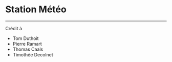 # Station Météo

------------------------------------



Crédit à 

- Tom Duthoit
- Pierre Ramart
- Thomas Caals
-  Timothée Decolnet

